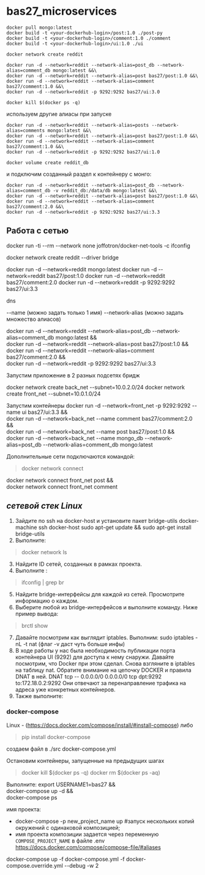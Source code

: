 # bas27_microservices

```
docker pull mongo:latest
docker build -t <your-dockerhub-login>/post:1.0 ./post-py
docker build -t <your-dockerhub-login>/comment:1.0 ./comment
docker build -t <your-dockerhub-login>/ui:1.0 ./ui
```
`docker network create reddit`
```
docker run -d --network=reddit --network-alias=post_db --network-alias=comment_db mongo:latest &&\
docker run -d --network=reddit --network-alias=post bas27/post:1.0 &&\
docker run -d --network=reddit --network-alias=comment bas27/comment:1.0 &&\
docker run -d --network=reddit -p 9292:9292 bas27/ui:3.0
```
`docker kill $(docker ps -q)`

используем другие алиасы при запуске
```
docker run -d --network=reddit --network-alias=posts --network-alias=comments mongo:latest &&\
docker run -d --network=reddit --network-alias=post bas27/post:1.0 &&\
docker run -d --network=reddit --network-alias=comment bas27/comment:1.0 &&\
docker run -d --network=reddit -p 9292:9292 bas27/ui:1.0
```
`docker volume create reddit_db`

и подключим созданный раздел к контейнеру с монго:
```
docker run -d --network=reddit --network-alias=post_db --network-alias=comment_db -v reddit_db:/data/db mongo:latest &&\
docker run -d --network=reddit --network-alias=post bas27/post:1.0 &&\
docker run -d --network=reddit --network-alias=comment bas27/comment:2.0 &&\
docker run -d --network=reddit -p 9292:9292 bas27/ui:3.3
```
## Работа с сетью

docker run -ti --rm --network none joffotron/docker-net-tools -c ifconfig

docker network create reddit --driver bridge

docker run -d --network=reddit mongo:latest
docker run -d --network=reddit bas27/post:1.0
docker run -d --network=reddit bas27/comment:2.0
docker run -d --network=reddit -p 9292:9292 bas27/ui:3.3

dns

--name <name> (можно задать только 1 имя)
--network-alias <alias-name> (можно задать множество алиасов)

docker run -d --network=reddit --network-alias=post_db --network-alias=comment_db mongo:latest &&\
docker run -d --network=reddit --network-alias=post bas27/post:1.0 &&\
docker run -d --network=reddit --network-alias=comment bas27/comment:2.0 &&\
docker run -d --network=reddit -p 9292:9292 bas27/ui:3.3

Запустим приложение в 2 разных подсетях бридж

docker network create back_net --subnet=10.0.2.0/24
docker network create front_net --subnet=10.0.1.0/24

Запустим контейнеры
docker run -d --network=front_net -p 9292:9292 --name ui bas27/ui:3.3 &&\
docker run -d --network=back_net --name comment bas27/comment:2.0 &&\
docker run -d --network=back_net --name post bas27/post:1.0 &&\
docker run -d --network=back_net --name mongo_db --network-alias=post_db --network-alias=comment_db mongo:latest

Дополнительные сети подключаются командой:
> docker network connect <network> <container>

docker network connect front_net post &&\
docker network connect front_net comment

## _сетевой стек Linux_

1) Зайдите по ssh на docker-host и установите пакет bridge-utils
docker-machine ssh docker-host
sudo apt-get update && sudo apt-get install bridge-utils
2) Выполните:
> docker network ls
3) Найдите ID сетей, созданных в рамках проекта.
4) Выполните :
> ifconfig | grep br
5) Найдите bridge-интерфейсы для каждой из сетей. Просмотрите
информацию о каждом.
6) Выберите любой из bridge-интерфейсов и выполните команду. Ниже
пример вывода:
> brctl show <interface>
7) Давайте посмотрим как выглядит iptables. Выполним:
sudo iptables -nL -t nat (флаг -v даст чуть больше инфы)
8) В ходе работы у нас была необходимость публикации порта контейнера
UI (9292) для доступа к нему снаружи.
Давайте посмотрим, что Docker при этом сделал. Снова взгляните в iptables
на таблицу nat.
Обратите внимание на цепочку DOCKER и правила DNAT в ней.
DNAT tcp -- 0.0.0.0/0 0.0.0.0/0 tcp dpt:9292 to:172.18.0.2:9292
Они отвечают за перенаправление трафика на адреса уже конкретных
контейнеров.
9) Также выполните:
>

### docker-compose

Linux - (https://docs.docker.com/compose/install/#install-compose)
либо
> pip install docker-compose

создаем файл в ./src docker-compose.yml

Остановим контейнеры, запущенные на предыдущих шагах
> docker kill $(docker ps -q)
docker rm $(docker ps -aq)

Выполните:
export USERNAME1=bas27 &&\
docker-compose up -d &&\
docker-compose ps

имя проекта:
 - docker-compose -p new_project_name up #запуск нескольких копий окружений с одинаковой композицией;
 - имя проекта композиции задается через переменную `COMPOSE_PROJECT_NAME` в файле .env
https://docs.docker.com/compose/compose-file/#aliases

docker-compose up -f docker-compose.yml -f docker-compose.override.yml --debug -w 2

